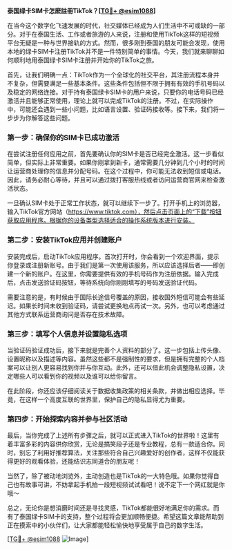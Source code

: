 **泰国绿卡SIM卡怎麽註冊TikTok？[[TG💪+ @esim1088](https://t.me/s/esim1088)]**

在当今这个数字化飞速发展的时代，社交媒体已经成为人们生活中不可或缺的一部分。对于在泰国生活、工作或者旅游的人来说，注册和使用TikTok这样的短视频平台无疑是一种与世界接轨的方式。然而，很多刚到泰国的朋友可能会发现，使用本地的绿卡SIM卡注册TikTok并不是一件特别简单的事情。今天，我们就来聊聊如何顺利地用泰国绿卡SIM卡注册并开始你的TikTok之旅。

首先，让我们明确一点：TikTok作为一个全球化的社交平台，其注册流程本身并不复杂，但需要满足一些基本条件。这些条件包括但不限于拥有有效的手机号码以及稳定的网络连接。对于持有泰国绿卡SIM卡的用户来说，只要你的电话号码已经激活并且能够正常使用，理论上就可以完成TikTok的注册。不过，在实际操作中，可能还会遇到一些小问题，比如语言设置、验证码接收等。接下来，我们将一步步为你解答这些问题。

### 第一步：确保你的SIM卡已成功激活

在尝试注册任何应用之前，首先要确认你的SIM卡是否已经完全激活。这一步看似简单，但实际上非常重要。如果你刚拿到新卡，通常需要几分钟到几个小时的时间让运营商处理你的信息并分配号码。在这个过程中，你可能无法收到短信或电话。因此，请务必耐心等待，并且可以通过拨打客服热线或者访问运营商官网来检查激活状态。

一旦确认SIM卡处于正常工作状态，就可以继续下一步了。打开手机上的浏览器，输入TikTok官方网站（https://www.tiktok.com），然后点击页面上的“下载”按钮获取应用程序。根据你的设备类型选择适合的操作系统版本进行安装。

### 第二步：安装TikTok应用并创建账户

安装完成后，启动TikTok应用程序。首次打开时，你会看到一个欢迎界面，提示你登录或注册新账号。由于我们是第一次使用该服务，所以应该选择后者——即创建一个新的账户。在这里，你需要提供有效的手机号码作为注册依据。输入完成后，点击发送验证码按钮，等待系统向你刚刚填写的号码发送验证代码。

需要注意的是，有时候由于国际长途信号覆盖的原因，接收国外短信可能会有些延迟。如果长时间未收到验证码，请尝试更换地点再试一次。另外，也可以考虑通过其他方式联系运营商询问是否存在技术故障。

### 第三步：填写个人信息并设置隐私选项

当验证码验证成功后，接下来就是完善个人资料的部分了。这一步包括上传头像、设置昵称以及描述等内容。虽然这些都不是强制性的要求，但是拥有完整的个人档案可以让别人更容易找到你并与你互动。此外，还可以借此机会调整隐私设置，决定哪些人可以看到你的视频以及谁可以给你留言。

在此阶段，你还应该仔细阅读关于数据收集政策的相关条款，并做出相应选择。毕竟，在这样一个高度互联的世界里，保护自己的隐私显得尤为重要。

### 第四步：开始探索内容并参与社区活动

最后，当你完成了上述所有步骤之后，就可以正式进入TikTok的世界啦！这里有着丰富多彩的内容供你欣赏，无论是搞笑段子还是专业教程，总有一款适合你。同时，别忘了利用好推荐算法，关注那些符合自己兴趣爱好的创作者，这样不仅能获得更好的观看体验，还能结识志同道合的朋友呢！

当然了，除了被动地浏览外，主动创造也是TikTok的一大特色哦。如果你觉得自己也有故事可讲，不妨拿起手机拍一段短视频试试看吧！说不定下一个网红就是你哦～

总之，无论你是想消磨时间还是寻找灵感，TikTok都能很好地满足你的需求。而有了泰国绿卡SIM卡的支持，整个过程将会更加顺畅便捷。希望这篇文章能帮助到正在摸索中的小伙伴们，让大家都能轻松愉快地享受属于自己的数字生活。

[[TG💪+ @esim1088](https://t.me/s/esim1088) ![Image](https://i.postimg.cc/4NQfJmqS/Snipaste-2025-05-13-00-14-12.png)]